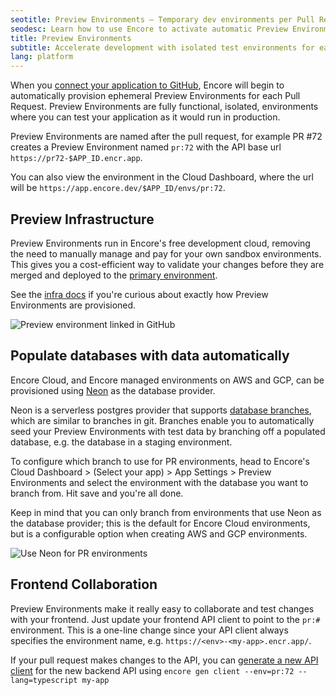 ```yaml
---
seotitle: Preview Environments – Temporary dev environments per Pull Request 
seodesc: Learn how to use Encore to activate automatic Preview Environments for every Pull Request to simplify testing and collaborating.
title: Preview Environments
subtitle: Accelerate development with isolated test environments for each Pull Request
lang: platform
---
```


When you [connect your application to GitHub](/docs/how-to/github), Encore will begin to automatically provision ephemeral Preview Environments for each Pull Request. Preview Environments are fully functional, isolated, environments where you can test your application as it would run in production.

Preview Environments are named after the pull request, for example PR #72 creates a Preview Environment named `pr:72` with the API base url `https://pr72-$APP_ID.encr.app`.

You can also view the environment in the Cloud Dashboard, where the url will be `https://app.encore.dev/$APP_ID/envs/pr:72`.

## Preview Infrastructure

Preview Environments run in Encore's free development cloud, removing the need to manually manage and pay for your own sandbox environments. This gives you a cost-efficient way to validate your changes before they are merged and deployed to the [primary environment](/docs/deploy/environments#primary-environment).

See the [infra docs](/docs/deploy/infra#preview-environments) if you're curious about exactly how Preview Environments are provisioned.

![Preview environment linked in GitHub](/assets/docs/ghpreviewenv.png "Preview environment linked in GitHub")

## Populate databases with data automatically

Encore Cloud, and Encore managed environments on AWS and GCP, can be provisioned using [Neon](/docs/deploy/neon) as the database provider.

Neon is a serverless postgres provider that supports [database branches](https://neon.tech/docs/introduction/branching), which are similar to branches in git.
Branches enable you to automatically seed your Preview Environments with test data by branching off a populated database, e.g. the database in a staging environment. 

To configure which branch to use for PR environments, head to Encore's Cloud Dashboard > (Select your app) > App Settings > Preview Environments 
and select the environment with the database you want to branch from. Hit save and you're all done.

Keep in mind that you can only branch from environments that use Neon as the database provider; this is the default for Encore Cloud environments, but is a configurable option when creating AWS and GCP environments.

<img src="/assets/docs/pr-neon.png" title="Use Neon for PR environments" className="mx-auto"/>


## Frontend Collaboration

Preview Environments make it really easy to collaborate and test changes with your frontend. Just update your frontend API client to point to the `pr:#` environment.
This is a one-line change since your API client always specifies the environment name, e.g. `https://<env>-<my-app>.encr.app/`.

If your pull request makes changes to the API, you can [generate a new API client](/docs/develop/client-generation)
for the new backend API using `encore gen client --env=pr:72 --lang=typescript my-app`
